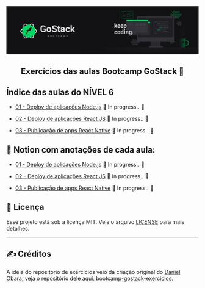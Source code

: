 <img alt="GoStack" src="../.github/GoStackBanner.png"/>

<h2 align="center">
  Exercícios das aulas Bootcamp GoStack 🚀
</h2>

## Índice das aulas do NÍVEL 6

- [01 - Deploy de aplicações Node.js]() :construction: In progress.. :construction:

- [02 - Deploy de aplicações React JS]() :construction: In progress.. :construction:

- [03 - Publicação de apps React Native]() :construction: In progress.. :construction:

## :open_book: Notion com anotações de cada aula:

- [01 - Deploy de aplicações Node.js](https://www.notion.so/Deploy-de-aplica-es-Node-js-3eef3f42a0e841949d45cc619b5754d2) :construction: In progress.. :construction:

- [02 - Deploy de aplicações React JS](https://www.notion.so/Deploy-de-aplica-es-React-JS-df6ce9e4270e4961b1cb18e6cbc0b27c) :construction: In progress.. :construction:

- [03 - Publicação de apps React Native](https://www.notion.so/Publica-o-de-apps-React-Native-38509da2d92d44bdbcbff3a7acce42c9) :construction: In progress.. :construction:

## :memo: Licença

Esse projeto está sob a licença MIT. Veja o arquivo [LICENSE](LICENSE) para mais detalhes.

---

## :writing_hand: Créditos

A ideia do repositório de exercícios veio da criação original do [Daniel Obara](https://github.com/DanielObara), veja o repositório dele aqui: [bootcamp-gostack-exercicios](https://github.com/DanielObara/bootcamp-gostack-exercicios).

